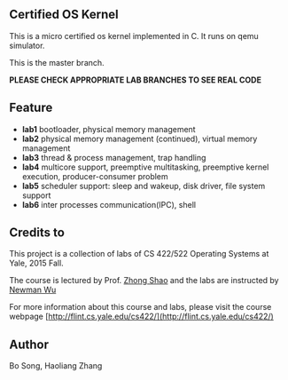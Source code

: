 ## Certified OS Kernel

This is a micro certified os kernel implemented in C. It runs on qemu simulator.

This is the master branch.

**PLEASE CHECK APPROPRIATE LAB BRANCHES TO SEE REAL CODE**

## Feature

- **lab1** bootloader, physical memory management
- **lab2** physical memory management (continued), virtual memory management
- **lab3** thread & process management, trap handling
- **lab4** multicore support, preemptive multitasking, preemptive kernel execution, producer-consumer problem
- **lab5** scheduler support: sleep and wakeup, disk driver, file system support
- **lab6** inter processes communication(IPC), shell

## Credits to
This project is a collection of labs of CS 422/522 Operating Systems at Yale, 2015 Fall.

The course is lectured by Prof. [Zhong Shao](https://github.com/zhong-shao) and the labs are instructed by [Newman Wu](https://github.com/ashepay)

For more information about this course and labs, please visit the course webpage [http://flint.cs.yale.edu/cs422/](http://flint.cs.yale.edu/cs422/) 
## Author
Bo Song, Haoliang Zhang
